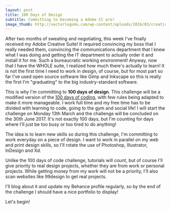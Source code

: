 ```yaml
---
layout: post
title: 100 Days of Design
subtitle: Committing to becoming a Adobe CC pro!
image_thumb: http://vectorlogo4u.com/wp-content/uploads/2016/03/creative-cloud-cc-vector.png
---
```

After two months of sweating and negotiating, this week I've finally received my Adobe Creative Suite! It required convincing my boss that I really needed them, convincing the communications department that I knew what I was doing and getting the IT department to actually order it and install it for me. Such a bureaucratic working environment!
Anyway, now that I have the WHOLE suite, I realized how much there's actually to learn! It is not the first time I need to work in design, of course, but for most part so far I've used open source software like Gimp and Inkscape so this is really the first I'm "graduating" to the big industry-standard software.

This is why I'm committing to **100 days of design**. This challenge will be a modified version of the [100 days of coding](https://medium.freecodecamp.com/join-the-100daysofcode-556ddb4579e4#.4a7gwlt9b), with few rules being adapted to make it more manageable. I work full time and my free time has to be divided with learning to code, going to the gym and social life! I will start the challenge on Monday 13th March and the challenge will be concluded on the 30th June 2017. It's not exactly 100 days, but I'm counting for days where I'll just be too busy or too tired to do anything!

The idea is to learn new skills so during this challenge, I'm committing to work everyday on a piece of design. I want to work in parallel on my web and print design skills, so I'll rotate the use of Photoshop, Illustrator, InDesign and Xd.

Unlike the 100 days of code challenge, tutorials will count, but of course I'll give priority to real design projects, whether they are from work or personal projects. While getting money from my work will not be a priority, I'll also scan websites like 99design to get real projects.

I'll blog about it and update my Behance profile regularly, so by the end of the challenge I should have a nice portfolio to display!

Let's begin!

